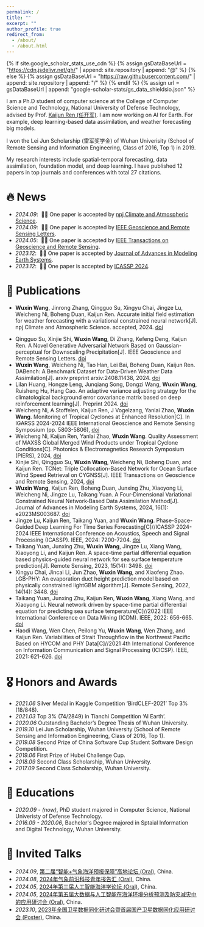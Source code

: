 ```yaml
---
permalink: /
title: ""
excerpt: ""
author_profile: true
redirect_from: 
  - /about/
  - /about.html
---
```


{% if site.google_scholar_stats_use_cdn %}
{% assign gsDataBaseUrl = "https://cdn.jsdelivr.net/gh/" | append: site.repository | append: "@" %}
{% else %}
{% assign gsDataBaseUrl = "https://raw.githubusercontent.com/" | append: site.repository | append: "/" %}
{% endif %}
{% assign url = gsDataBaseUrl | append: "google-scholar-stats/gs_data_shieldsio.json" %}

<span class='anchor' id='about-me'></span>

I am a Ph.D student of computer science at the College of Computer Science and Technology, National University of Defense Technology, advised by Prof. [Kaijun Ren (任开军)](https://www.researchgate.net/profile/Kaijun-Ren). I am now working on AI for Earth. For example, deep learning-based data assimilation, and weather forecasting big models.

I won the Lei Jun Scholarship (雷军奖学金) of Wuhan Univerisity (School of Remote Sensing and Information Engineering, Class of 2016, Top 1) in 2019.

My research interests include spatial-temporal forecasting, data assimilation, foundation model, and deep learning. I have published 12 papers in top journals and conferences with total 27 citations.

<!-- My research interest includes neural machine translation and computer vision. I have published more than 100 papers at the top international AI conferences with total <a href='https://scholar.google.com/citations?user=DhtAFkwAAAAJ'>google scholar citations <strong><span id='total_cit'>260000+</span></strong></a> (You can also use google scholar badge <a href='https://scholar.google.com/citations?user=DhtAFkwAAAAJ'><img src="https://img.shields.io/endpoint?url={{ url | url_encode }}&logo=Google%20Scholar&labelColor=f6f6f6&color=9cf&style=flat&label=citations"></a>). -->


# 🔥 News
- *2024.09*: &nbsp;🎉🎉 One paper is accepted by [npj Climate and Atmospheric Science](https://www.nature.com/npjclimatsci/).
- *2024.09*: &nbsp;🎉🎉 One paper is accepted by [IEEE Geoscience and Remote Sensing Letters](https://ieeexplore.ieee.org/xpl/RecentIssue.jsp?punumber=8859).
- *2024.05*: &nbsp;🎉🎉 One paper is accepted by [IEEE Transactions on Geoscience and Remote Sensing](https://ieeexplore.ieee.org/xpl/RecentIssue.jsp?punumber=36).
- *2023.12*: &nbsp;🎉🎉 One paper is accepted by [Journal of Advances in Modeling Earth Systems](https://agupubs.onlinelibrary.wiley.com/journal/19422466).
- *2023.12*: &nbsp;🎉🎉 One paper is accepted by [ICASSP 2024](https://2024.ieeeicassp.org/).

# 📝 Publications 

<!-- <div class='paper-box'><div class='paper-box-image'><div><div class="badge">CVPR 2016</div><img src='images/500x300.png' alt="sym" width="100%"></div></div>
<div class='paper-box-text' markdown="1">

[Deep Residual Learning for Image Recognition](https://openaccess.thecvf.com/content_cvpr_2016/papers/He_Deep_Residual_Learning_CVPR_2016_paper.pdf)

**Kaiming He**, Xiangyu Zhang, Shaoqing Ren, Jian Sun

[**Project**](https://scholar.google.com/citations?view_op=view_citation&hl=zh-CN&user=DhtAFkwAAAAJ&citation_for_view=DhtAFkwAAAAJ:ALROH1vI_8AC) <strong><span class='show_paper_citations' data='DhtAFkwAAAAJ:ALROH1vI_8AC'></span></strong>
- Lorem ipsum dolor sit amet, consectetur adipiscing elit. Vivamus ornare aliquet ipsum, ac tempus justo dapibus sit amet. 
</div>
</div> -->
- **Wuxin Wang**, Jinrong Zhang, Qingguo Su, Xingyu Chai, Jingze Lu, Weicheng Ni, Boheng Duan, Kaijun Ren. Accurate initial field estimation for weather forecasting with a variational constrained neural network[J]. npj Climate and Atmospheric Science. accepted, 2024. [doi](10.1038/s41612-024-00776-1)
<!-- [doi](https://doi.org/10.48550/arXiv.2408.11438https://doi.org/10.1109/LGRS.2024.3453888) -->
- Qingguo Su, Xinjie Shi, **Wuxin Wang**, Di Zhang, Kefeng Deng, Kaijun Ren. A Novel Generative Adversarial Network Based on Gaussian-perceptual for Downscaling Precipitation[J]. IEEE Geoscience and Remote Sensing Letters. [doi](https://doi.org/10.48550/arXiv.2408.11438https://doi.org/10.1109/LGRS.2024.3453888)
- **Wuxin Wang**, Weicheng Ni, Tao Han, Lei Bai, Boheng Duan, Kaijun Ren. DABench: A Benchmark Dataset for Data-Driven Weather Data Assimilation[J]. arxiv preprint arxiv:2408.11438, 2024. [doi](https://doi.org/10.48550/arXiv.2408.11438)
- Lilan Huang, Hongze Leng, Junqiang Song, Dongzi Wang, **Wuxin Wang**, Ruisheng Hu, Hang Cao. An adaptive variance adjusting strategy for the climatological background error covariance matrix based on deep reinforcement learning[J]. Preprint 2024. [doi](http://dx.doi.org/10.21203/rs.3.rs-4489846/v1)
- Weicheng Ni, A Stoffelen, Kaijun Ren, J Vogelzang, Yanlai Zhao, **Wuxin Wang**. Monitoring of Tropical Cyclones at Enhanced Resolution[C].  In IGARSS 2024-2024 IEEE International Geoscience and Remote Sensing Symposium (pp. 5803-5806), [doi](http://dx.doi.org/10.1109/IGARSS53475.2024.10642968http://dx.doi.org/10.1109/PIERS62282.2024.10618185)
- Weicheng Ni, Kaijun Ren, Yanlai Zhao, **Wuxin Wang**. Quality Assessment of MAXSS Global Merged Wind Products under Tropical Cyclone Conditions[C]. Photonics & Electromagnetics Research Symposium (PIERS), 2024, [doi](http://dx.doi.org/10.1109/PIERS62282.2024.10618185)
- Xinjie Shi, Qingguo Su, **Wuxin Wang**, Weicheng Ni, Boheng Duan, and Kaijun Ren. TCNet: Triple Collocation-Based Network for Ocean Surface Wind Speed Retrieval on CYGNSS[J]. IEEE Transactions on Geoscience and Remote Sensing, 2024, [doi](https://doi.org/10.1109/TGRS.2024.3401835)
- **Wuxin Wang**, Kaijun Ren, Boheng Duan, Junxing Zhu, Xiaoyong Li, Weicheng Ni, Jingze Lu, Taikang Yuan. A Four‐Dimensional Variational Constrained Neural Network‐Based Data Assimilation Method[J]. Journal of Advances in Modeling Earth Systems, 2024, 16(1): e2023MS003687. [doi](https://doi.org/10.1029/2023MS003687)
- Jingze Lu, Kaijun Ren, Taikang Yuan, and **Wuxin Wang**. Phase-Space-Guided Deep Learning For Time Series Forecasting[C]//ICASSP 2024-2024 IEEE International Conference on Acoustics, Speech and Signal Processing (ICASSP). IEEE, 2024: 7200-7204. [doi](https://doi.org/10.1109/ICASSP48485.2024.10446009)
- Taikang Yuan, Junxing Zhu, **Wuxin Wang**, Jingze Lu, Xiang Wang, Xiaoyong Li, and Kaijun Ren. A space-time partial differential equation based physics-guided neural network for sea surface temperature prediction[J]. Remote Sensing, 2023, 15(14): 3498. [doi](https://doi.org/10.3390/rs15143498)
- Xingyu Chai, Jincai Li, Jun Zhao, **Wuxin Wang**, and Xiaofeng Zhao. LGB-PHY: An evaporation duct height prediction model based on physically constrained lightGBM algorithm[J]. Remote Sensing, 2022, 14(14): 3448. [doi](https://doi.org/10.3390/rs14143448)
- Taikang Yuan, Junxing Zhu, Kaijun Ren, **Wuxin Wang**, Xiang Wang, and Xiaoyong Li. Neural network driven by space-time partial differential equation for predicting sea surface temperature[C]//2022 IEEE International Conference on Data Mining (ICDM). IEEE, 2022: 656-665. [doi](https://doi.org/10.1109/ICDM54844.2022.00076)
- Haodi Wang, Wen Chen, Peilong Yu, **Wuxin Wang**, Wen Zhang, and Kaijun Ren. Variabilities of Strait Throughflow in the Northwest Pacific Based on HYCOM and PHY Data[C]//2021 4th International Conference on Information Communication and Signal Processing (ICICSP). IEEE, 2021: 621-626. [doi](https://doi.org/10.1109/ICICSP54369.2021.9611879)

<!-- - [Lorem ipsum dolor sit amet, consectetur adipiscing elit. Vivamus ornare aliquet ipsum, ac tempus justo dapibus sit amet](https://github.com), A, B, C, **CVPR 2020** -->

# 🎖 Honors and Awards
- *2021.06* Silver Medal in Kaggle Competition ‘BirdCLEF-2021’ Top 3% (18/848). 
- *2021.03* Top 3% (74/2849) in Tianchi Competition ‘AI Earth’. 
- *2020.06* Outstanding Bachelor’s Degree Thesis of Wuhan University.
- *2019.10* Lei Jun Scholarship, Wuhan University (School of Remote Sensing and Information Engineering, Class of 2016, Top 1).
- *2019.08* Second Prize of China Software Cup Student Software Design Competition.
- *2019.06* First Prize of Hubei Challenge Cup.
- *2018.09* Second Class Scholarship, Wuhan University.
- *2017.09* Second Class Scholarship, Wuhan University.
# 📖 Educations
- *2020.09 - (now)*, PhD student majored in Computer Science, National Univeristy of Defense Technology. 
- *2016.09 - 2020.06*, Bachelor's Degree majored in Sptaial Information and Digital Technology, Wuhan University. 

# 💬 Invited Talks
<!-- - *2021.06*, Lorem ipsum dolor sit amet, consectetur adipiscing elit. Vivamus ornare aliquet ipsum, ac tempus justo dapibus sit amet. 
- *2021.03*, Lorem ipsum dolor sit amet, consectetur adipiscing elit. Vivamus ornare aliquet ipsum, ac tempus justo dapibus sit amet.  \| [\[video\]](https://github.com/) -->
- *2024.09*, [第二届“智能+气象海洋预报保障”高地论坛 (Oral)](https://mp.weixin.qq.com/s/7yQmahWdf2ZVbQ4HPme4GA), China.
- *2024.08*, [2024年气象前沿科技青年报告汇 (Oral)](https://mp.weixin.qq.com/s/pJFJ5QQDYrq9XdpmQwRMWA), China.
- *2024.05*, [2024年第三届人工智能海洋学论坛 (Oral)](https://mp.weixin.qq.com/s/sv5ci_UDlpogQg1bHPOiSQ), China.
- *2024.05*, [2024年第五届大数据与人工智能在海洋环境分析预测及防灾减灾中的应用研讨会 (Oral)](https://mp.weixin.qq.com/s/PcZSVDJeId_3TJDFXpNHRA), China.
- *2023.10*, [2023年全国卫星数据同化研讨会暨首届国产卫星数据同化应用研讨会 (Poster)](http://www.cms1924.org/WebPage/WebPageDetail_370_391_3981.aspx), China.

<!-- # 💻 Internships
- *2019.05 - 2020.02*, [Lorem](https://github.com/), China. -->